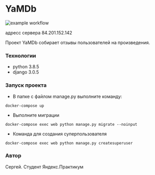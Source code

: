 # YaMDb
![example workflow](https://github.com/TheXtreme30/yamdb_final/actions/workflows/main.yml/badge.svg)

адресс сервера 84.201.152.142

Проект YaMDb собирает отзывы пользователей на произведения.

### Технологии
- python 3.8.5
- django 3.0.5

### Запуск проекта
- В папке с файлом manage.py выполните команду:
```
docker-compose up
``` 
- Выполните миграции
```
docker-compose exec web python manage.py migrate --noinput
``` 
- Команда для создания суперпользователя
```
docker-compose exec web python manage.py createsuperuser
``` 

### Автор
Сергей. Студент Яндекс.Практикум 

